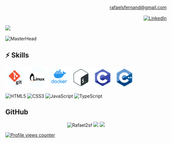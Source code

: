 <!-- Header -->

<div align="right">

rafaelsfernand@gmail.com
<br><br>
 [![LinkedIn](https://img.shields.io/badge/linkedin-%230077B5.svg?style=for-the-badge&logo=linkedin&logoColor=white&align=left)](https://www.linkedin.com/in/rafernan-/)

</div align="left">
	<a href="https://github.com/DenverCoder1/readme-typing-svg"><img src="https://readme-typing-svg.herokuapp.com/?lines=Rafael+Fernandes;Software+developer;Hello+there+%F0%9F%91%8B;Student+at+42lisboa;Welcome+to+my+GitHub+page!;&center=true&width=400&height=45&color=6e6ed3&vCenter=true&size=20"></a>
</div>

![MasterHead](https://giffiles.alphacoders.com/211/211748.gif)

<!-- Body -->

## ⚡ Skills

<div align="left">
 	<img src=".github\git.png" height="64px" alt="git"/>
 	<img src=".github\linux.png" height="64px" alt="linux"/>
 	<img src=".github\docker.png" height="64px" alt="docker"/>
	<img src=".github\bash.png" height="64px" alt="bash"/>
	<img src=".github\c.png" height="64px" alt="c"/>
	<img src=".github\cpp.png" height="64px" alt="cpp"/>
</div>

![HTML5](https://img.shields.io/badge/html5-%23E34F26.svg?style=for-the-badge&logo=html5&logoColor=white)
![CSS3](https://img.shields.io/badge/css3-%231572B6.svg?style=for-the-badge&logo=css3&logoColor=white)
![JavaScript](https://img.shields.io/badge/javascript-%23323330.svg?style=for-the-badge&logo=javascript&logoColor=%23F7DF1E)
![TypeScript](https://img.shields.io/badge/typescript-%23007ACC.svg?style=for-the-badge&logo=typescript&logoColor=white)

<!-- github statistics -->
## GitHub

<div align="center" height=100px>
	<img width=32% src="https://github-readme-streak-stats.herokuapp.com/?user=Rafael2sf&&theme=tokyonight" alt="Rafael2sf"/>
	<img width=32% src="https://github-readme-stats.vercel.app/api/top-langs/?username=Rafael2sf&langs_count=3&theme=dracula"/>
	<img width=32% src="https://github-readme-stats.vercel.app/api?username=Rafael2sf&show_icons=true&theme=aura_dark&include_all_commits=true&count_private=true"/>
</div>

[![Profile views counter](https://komarev.com/ghpvc/?username=Rafael2sf&&style=flat-square)](https://github.com/Rafael2sf)
